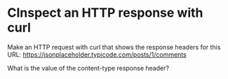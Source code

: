 # CInspect an HTTP response with curl

Make an HTTP request with curl that shows the response headers for this URL: https://jsonplaceholder.typicode.com/posts/1/comments

What is the value of the content-type response header?